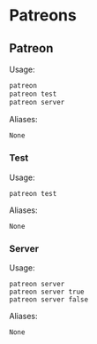 # Patreons



## Patreon



Usage:

```md
patreon 
patreon test 
patreon server 
```

Aliases:

```md
None
```

### Test

Usage:

```none
patreon test 
```

Aliases:

```none
None
```

### Server

Usage:

```none
patreon server 
patreon server true 
patreon server false 
```

Aliases:

```none
None
```


